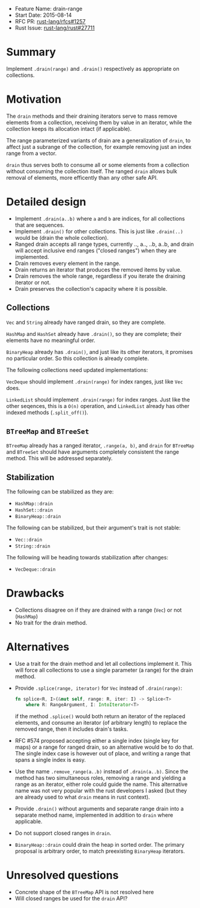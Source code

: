 - Feature Name: drain-range
- Start Date: 2015-08-14
- RFC PR: [rust-lang/rfcs#1257](https://github.com/rust-lang/rfcs/pull/1257)
- Rust Issue: [rust-lang/rust#27711](https://github.com/rust-lang/rust/issues/27711)

# Summary

Implement `.drain(range)` and `.drain()` respectively as appropriate on collections.

# Motivation

The `drain` methods and their draining iterators serve to mass remove elements
from a collection, receiving them by value in an iterator, while the collection
keeps its allocation intact (if applicable).

The range parameterized variants of drain are a generalization of `drain`, to
affect just a subrange of the collection, for example removing just an index range
from a vector.

`drain` thus serves both to consume all or some elements from a collection without
consuming the collection itself. The ranged `drain` allows bulk removal of
elements, more efficently than any other safe API.

# Detailed design

- Implement `.drain(a..b)` where `a` and `b` are indices, for all
  collections that are sequences.
- Implement `.drain()` for other collections. This is just like `.drain(..)` would be
  (drain the whole collection).
- Ranged drain accepts all range types, currently .., a.., ..b, a..b,
  and drain will accept inclusive end ranges ("closed ranges") when they are implemented.
- Drain removes every element in the range.
- Drain returns an iterator that produces the removed items by value.
- Drain removes the whole range, regardless if you iterate the draining iterator
  or not.
- Drain preserves the collection's capacity where it is possible.

## Collections

`Vec` and `String` already have ranged drain, so they are complete.

`HashMap` and `HashSet` already have `.drain()`, so they are complete;
their elements have no meaningful order.

`BinaryHeap` already has `.drain()`, and just like its other iterators,
it promises no particular order. So this collection is already complete.

The following collections need updated implementations:

`VecDeque` should implement `.drain(range)` for index ranges, just like `Vec`
does.

`LinkedList` should implement `.drain(range)` for index ranges. Just
like the other seqences, this is a `O(n)` operation, and `LinkedList` already
has other indexed methods (`.split_off()`).

## `BTreeMap` and `BTreeSet`

`BTreeMap` already has a ranged iterator, `.range(a, b)`, and `drain` for
`BTreeMap` and `BTreeSet` should have arguments completely consistent the range
method. This will be addressed separately.

## Stabilization

The following can be stabilized as they are:

- `HashMap::drain`
- `HashSet::drain`
- `BinaryHeap::drain`

The following can be stabilized, but their argument's trait is not stable:

- `Vec::drain`
- `String::drain`

The following will be heading towards stabilization after changes:

- `VecDeque::drain`

# Drawbacks

- Collections disagree on if they are drained with a range (`Vec`) or not (`HashMap`)
- No trait for the drain method.

# Alternatives

- Use a trait for the drain method and let all collections implement it. This
  will force all collections to use a single parameter (a range) for the drain
  method.

- Provide `.splice(range, iterator)` for `Vec` instead of `.drain(range)`:

  ```rust
  fn splice<R, I>(&mut self, range: R, iter: I) -> Splice<T>
      where R: RangeArgument, I: IntoIterator<T>
  ```

  if the method `.splice()` would both return an iterator of the replaced elements,
  and consume an iterator (of arbitrary length) to replace the removed range, then
  it includes drain's tasks.

- RFC #574 proposed accepting either a single index (single key for maps)
  or a range for ranged drain, so an alternative would be to do that. The
  single index case is however out of place, and writing a range that spans
  a single index is easy.

- Use the name `.remove_range(a..b)` instead of `.drain(a..b)`. Since the method
  has two simultaneous roles, removing a range and yielding a range as an iterator,
  either role could guide the name.
  This alternative name was not very popular with the rust developers I asked
  (but they are already used to what `drain` means in rust context).

- Provide `.drain()` without arguments and separate range drain into a separate
  method name, implemented in addition to `drain` where applicable.

- Do not support closed ranges in `drain`.

- `BinaryHeap::drain` could drain the heap in sorted order. The primary proposal
  is arbitrary order, to match preexisting `BinaryHeap` iterators.

# Unresolved questions

- Concrete shape of the `BTreeMap` API is not resolved here
- Will closed ranges be used for the `drain` API?
